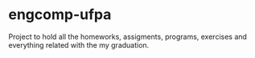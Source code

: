 # engcomp-ufpa
Project to hold all the homeworks, assigments, programs, exercises and everything related with the my graduation.
